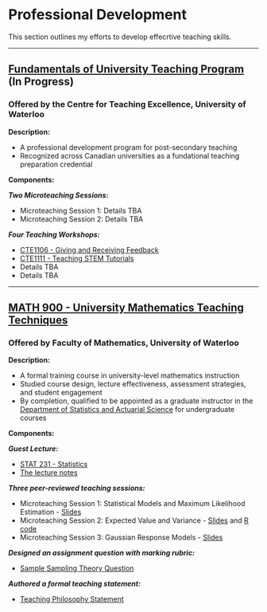 # Professional Development

This section outlines my efforts to develop effecrtive teaching skills.

---

## [Fundamentals of University Teaching Program](https://uwaterloo.ca/centre-for-teaching-excellence/support-graduate-students/fundamentals-university-teaching-program) (In Progress)
### Offered by the Centre for Teaching Excellence, University of Waterloo

**Description:** 
- A professional development program for post-secondary teaching
- Recognized across Canadian universities as a fundational teaching preparation credential

**Components:**

***Two Microteaching Sessions:***
- Microteaching Session 1: Details TBA
- Microteaching Session 2: Details TBA
  
***Four Teaching Workshops:***
- [CTE1106 - Giving and Receiving Feedback](https://uwaterloo.ca/centre-for-teaching-excellence/events/giving-and-receiving-feedback-cte1106-16)
- [CTE1111 - Teaching STEM Tutorials](https://uwaterloo.ca/centre-for-teaching-excellence/events/teaching-stem-tutorials-cte1111-14)
- Details TBA
- Details TBA

---

## [MATH 900 - University Mathematics Teaching Techniques](https://uwaterloo.ca/academic-calendar/graduate-studies/catalog#/courses/Byb2Q54mth)
### Offered by Faculty of Mathematics, University of Waterloo

**Description:**
- A formal training course in university-level mathematics instruction
- Studied course design, lecture effectiveness, assessment strategies, and student engagement
- By completion, qualified to be appointed as a graduate instructor in the [Department of Statistics and Actuarial Science](https://uwaterloo.ca/statistics-and-actuarial-science/) for undergraduate courses

**Components:**

***Guest Lecture:***
- [STAT 231 - Statistics](https://uwaterloo.ca/academic-calendar/undergraduate-studies/catalog#/courses/HJHyWKEmth)
- [The lecture notes](./materials/STAT231-Guest-Lecture-Notes.pdf)

***Three peer-reviewed teaching sessions:***
- Microteaching Session 1: Statistical Models and Maximum Likelihood Estimation - [Slides](./materials/Microteaching-1-MATH900.pdf)
- Microteaching Session 2: Expected Value and Variance - [Slides](./materials/Microteaching-2-MATH900.pdf) and [R code](./materials/Microteaching-2-Visualizing-Mean-and-Variance.R)
- Microteaching Session 3: Gaussian Response Models - [Slides](./materials/Microteaching-3-MATH900.pdf)

***Designed an assignment question with marking rubric:***
- [Sample Sampling Theory Question](./materials/Sample-Sampling-Theory-Assignment-Question-with-Grading-Scheme.pdf)

***Authored a formal teaching statement:***
- [Teaching Philosophy Statement](philosophy.md)
  


  
